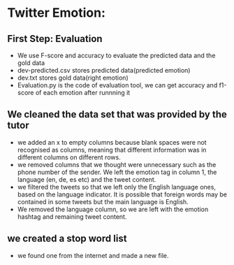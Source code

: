 # Twitter Emotion:
## First Step: Evaluation
- We use F-score and accuracy to evaluate the predicted data and the gold data
- dev-predicted.csv stores predicted data(predicted emotion)
- dev.txt stores gold data(right emotion)
- Evaluation.py is the code of evaluation tool, we can get accuracy and f1-score of each emotion after runnning it

## We cleaned the data set that was provided by the tutor
- we added an x to empty columns because blank spaces were not recognised as columns, meaning that different information was in different columns on different rows.
- we removed columns that we thought were unnecessary such as the phone number of the sender. We left the emotion tag in column 1, the language (en, de, es etc) and the tweet content.
- we filtered the tweets so that we left only the English language ones, based on the language indicator. It is possible that foreign words may be contained in some tweets but the main language is English.
- We removed the language column, so we are left with the emotion hashtag and remaining tweet content.

## we created a stop word list
- we found one from the internet and made a new file.
